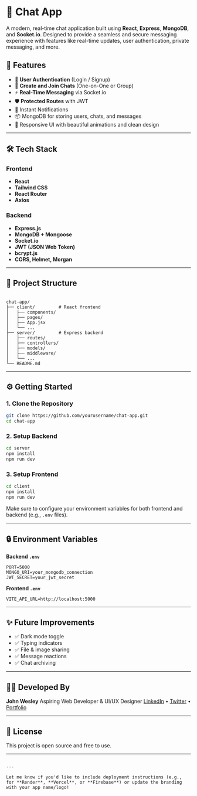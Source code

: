# 💬 Chat App

A modern, real-time chat application built using **React**, **Express**, **MongoDB**, and **Socket.io**. Designed to provide a seamless and secure messaging experience with features like real-time updates, user authentication, private messaging, and more.

## 🚀 Features

- 🔐 **User Authentication** (Login / Signup)
- 👥 **Create and Join Chats** (One-on-One or Group)
- ⚡ **Real-Time Messaging** via Socket.io
- 🛡️ **Protected Routes** with JWT
- 🔔 Instant Notifications
- 📦 MongoDB for storing users, chats, and messages
- 🎨 Responsive UI with beautiful animations and clean design

---

## 🛠️ Tech Stack

### Frontend
- **React**
- **Tailwind CSS**
- **React Router**
- **Axios**

### Backend
- **Express.js**
- **MongoDB + Mongoose**
- **Socket.io**
- **JWT (JSON Web Token)**
- **bcrypt.js**
- **CORS, Helmet, Morgan**
  
---

## 📂 Project Structure

```

chat-app/
├── client/         # React frontend
│   ├── components/
│   ├── pages/
│   ├── App.jsx
│   └── ...
├── server/         # Express backend
│   ├── routes/
│   ├── controllers/
│   ├── models/
│   ├── middleware/
│   └── ...
└── README.md

````

---

## ⚙️ Getting Started

### 1. Clone the Repository
```bash
git clone https://github.com/yourusername/chat-app.git
cd chat-app
````

### 2. Setup Backend

```bash
cd server
npm install
npm run dev
```

### 3. Setup Frontend

```bash
cd client
npm install
npm run dev
```

Make sure to configure your environment variables for both frontend and backend (e.g., `.env` files).

---

## 🔒 Environment Variables

**Backend `.env`**

```
PORT=5000
MONGO_URI=your_mongodb_connection
JWT_SECRET=your_jwt_secret
```

**Frontend `.env`**

```
VITE_API_URL=http://localhost:5000
```

---

## ✨ Future Improvements

* ✅ Dark mode toggle
* ✅ Typing indicators
* ✅ File & image sharing
* ✅ Message reactions
* ✅ Chat archiving

---

## 🧑‍💻 Developed By

**John Wesley**
Aspiring Web Developer & UI/UX Designer
[LinkedIn](https://www.linkedin.com/in/john-wesley-6707ab258/) • [Twitter](https://twitter.com/JohnWesley97513) • [Portfolio](https://johnwesley.vercel.app)

---

## 📜 License

This project is open source and free to use.

---



```

---

Let me know if you'd like to include deployment instructions (e.g., for **Render**, **Vercel**, or **Firebase**) or update the branding with your app name/logo!
```
